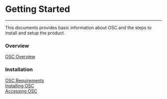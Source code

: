 # Getting Started

***
This documents provides basic information about OSC and the steps to install and setup the product.

### Overview

[OSC Overview](./overview.md)



### Installation
[OSC Requirements](./requirements.md)  
[Installing OSC](./installling.md)  
[Accessing OSC](./accessing.md)  